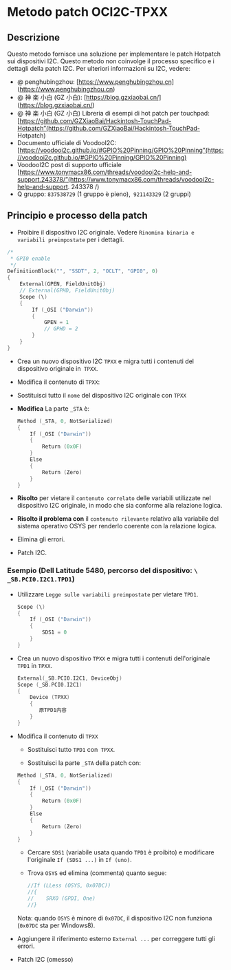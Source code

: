 # Metodo patch OCI2C-TPXX

## Descrizione

Questo metodo fornisce una soluzione per implementare le patch Hotpatch sui dispositivi I2C. Questo metodo non coinvolge il processo specifico e i dettagli della patch I2C. Per ulteriori informazioni su I2C, vedere:

- @ penghubingzhou: [https://www.penghubingzhou.cn] (https://www.penghubingzhou.cn)
- @ 神 楽 小白 (GZ 小白): [https://blog.gzxiaobai.cn/] (https://blog.gzxiaobai.cn/)
- @ 神 楽 小白 (GZ 小白) Libreria di esempi di hot patch per touchpad: [https://github.com/GZXiaoBai/Hackintosh-TouchPad-Hotpatch”(https://github.com/GZXiaoBai/Hackintosh-TouchPad- Hotpatch)
- Documento ufficiale di VoodooI2C: [https://voodooi2c.github.io/#GPIO%20Pinning/GPIO%20Pinning”(https://voodooi2c.github.io/#GPIO%20Pinning/GPIO%20Pinning)
- VoodooI2C post di supporto ufficiale [https://www.tonymacx86.com/threads/voodooi2c-help-and-support.243378/”(https://www.tonymacx86.com/threads/voodooi2c-help-and-support. 243378 /)
- Q gruppo: `837538729` (1 gruppo è pieno),` 921143329` (2 gruppi)

## Principio e processo della patch

 - Proibire il dispositivo I2C originale. Vedere `Rinomina binaria e variabili preimpostate` per i dettagli.

  ```Swift
  /*
   * GPI0 enable
   */
  DefinitionBlock("", "SSDT", 2, "OCLT", "GPI0", 0)
  {
      External(GPEN, FieldUnitObj)
      // External(GPHD, FieldUnitObj)
      Scope (\)
      {
          If (_OSI ("Darwin"))
          {
              GPEN = 1
              // GPHD = 2
          }
      }
  }
  ```

   - Crea un nuovo dispositivo I2C `TPXX` e migra tutti i contenuti del dispositivo originale in` TPXX`.

   - Modifica il contenuto di `TPXX`:

  - Sostituisci tutto il `nome` del dispositivo I2C originale con `TPXX`

  - **Modifica** La parte `_STA` è:

    ```Swift
    Method (_STA, 0, NotSerialized)
    {
        If (_OSI ("Darwin"))
        {
            Return (0x0F)
        }
        Else
        {
            Return (Zero)
        }
    }
    ```
    
  - **Risolto** per vietare il `contenuto correlato` delle variabili utilizzate nel dispositivo I2C originale, in modo che sia conforme alla relazione logica.

  - **Risolto il problema con** il `contenuto rilevante` relativo alla variabile del sistema operativo OSYS per renderlo coerente con la relazione logica.

- Elimina gli errori.

- Patch I2C.

### Esempio (Dell Latitude 5480, percorso del dispositivo: `\ _SB.PCI0.I2C1.TPD1`)

- Utilizzare `Legge sulle variabili preimpostate` per vietare `TPD1`.


  ```Swift
  Scope (\)
  {
      If (_OSI ("Darwin"))
      {
          SDS1 = 0
      }
  }
  ```

- Crea un nuovo dispositivo `TPXX` e migra tutti i contenuti dell'originale` TPD1` in `TPXX`.


  ```Swift
  External(_SB.PCI0.I2C1, DeviceObj)
  Scope (_SB.PCI0.I2C1)
  {
      Device (TPXX)
      {
         原TPD1内容
      }
  }
  ```

- Modifica il contenuto di `TPXX`

   - Sostituisci tutto `TPD1` con` TPXX`.
  
   - Sostituisci la parte `_STA` della patch con:
  
    ```Swift
    Method (_STA, 0, NotSerialized)
    {
        If (_OSI ("Darwin"))
        {
            Return (0x0F)
        }
        Else
        {
            Return (Zero)
        }
    }
    ```
  
  - Cercare `SDS1` (variabile usata quando `TPD1` è proibito) e modificare l'originale `If (SDS1 ...)` in `If (uno)`.
  
  - Trova `OSYS` ed elimina (commenta) quanto segue:
  
    ```Swift
    //If (LLess (OSYS, 0x07DC))
    //{
    //    SRXO (GPDI, One)
    //}
    ```
   Nota: quando `OSYS` è minore di `0x07DC`, il dispositivo I2C non funziona (`0x07DC` sta per Windows8).
  
- Aggiungere il riferimento esterno `External ...` per correggere tutti gli errori.

- Patch I2C (omesso)

